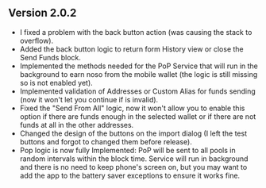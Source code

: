 ## Version 2.0.2
- I fixed a problem with the back button action (was causing the stack to overflow).
- Added the back button logic to return form History view or close the Send Funds block.
- Implemented the methods needed for the PoP Service that will run in the background to earn noso from the mobile wallet (the logic is still missing so is not enabled yet).
- Implemented validation of Addresses or Custom Alias for funds sending (now it won't let you continue if is invalid).
- Fixed the "Send From All" logic, now it won't allow you to enable this option if there are funds enough in the selected wallet or if there are not funds at all in the other addresses.
- Changed the design of the buttons on the import dialog (I left the test buttons and forgot to changed them before release).
- Pop logic is now fully Implemented: PoP will be sent to all pools in random intervals within the block time. Service will run in background and there is no need to keep phone's screen on, but you may want to add the app to the battery saver exceptions to ensure it works fine.
